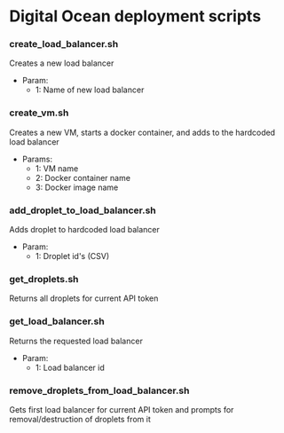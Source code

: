 # Digital Ocean deployment scripts

### create_load_balancer.sh

Creates a new load balancer
  * Param: 
    * 1: Name of new load balancer
    
### create_vm.sh

Creates a new VM, starts a docker container, and adds to the hardcoded load balancer
  * Params:   
    * 1: VM name 
    * 2: Docker container name
    * 3: Docker image name

### add_droplet_to_load_balancer.sh

Adds droplet to hardcoded load balancer
  * Param: 
    * 1: Droplet id's (CSV)
    
### get_droplets.sh

Returns all droplets for current API token
  
### get_load_balancer.sh

Returns the requested load balancer
   * Param:
     * 1: Load balancer id
     
### remove_droplets_from_load_balancer.sh

Gets first load balancer for current API token and prompts for removal/destruction of droplets from it

